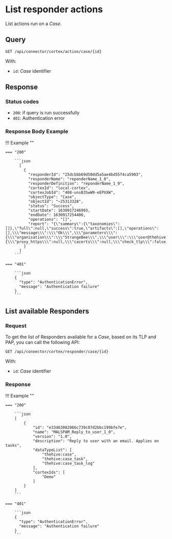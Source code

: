 # List responder actions

List actions run on a *Case*.

## Query

```plain
GET /api/connector/cortex/action/case/{id}
```

With:

- `id`: *Case* identifier

##  Response 

### Status codes

- `200`: if query is run successfully
- `401`: Authentication error

### Response Body Example

!!! Example ""

    === "200" 

        ```json
          [
            {
              "responderId": "25dcbbb69d50dd5a5ae4bd55f4ca5903",
              "responderName": "reponderName_1_0",
              "responderDefinition": "reponderName_1_0",
              "cortexId": "local-cortex",
              "cortexJobId": "408-unsB3SwW9-eEPXXW",
              "objectType": "Case",
              "objectId": "~25313328",
              "status": "Success",
              "startDate": 1630917246993,
              "endDate": 1630917254406,
              "operations": "[]",
              "report": "{\"summary\":{\"taxonomies\":[]},\"full\":null,\"success\":true,\"artifacts\":[],\"operations\":[],\\\"message\\\":\\\"Ok\\\",\\\"parameters\\\":{\\\"organisation\\\":\\\"StrangeBee\\\",\\\"user\\\":\\\"user@thehive.local\\\"},\\\"config\\\":{\\\"proxy_https\\\":null,\\\"cacerts\\\":null,\\\"check_tlp\\\":false,\\\"max_tlp\\\":2,\\\"check_pap\\\":false,\\\"max_pap\\\":2,\\\"jobTimeout\\\":30,\\\"proxy_http\\\":null}}\"}"
            }
          ]
        ```

    === "401" 

        ```json
        {
          "type": "AuthenticationError",
          "message": "Authentication failure"
        }
        ```

## List available Responders

### Request

To get the list of Responders available for a *Case*, based on its TLP and PAP, you can call the following API:

```plain
GET /api/connector/cortex/responder/case/{id}
```

With:

- `id`: *Case* identifier

### Response

!!! Example ""

    === "200" 

        ```json
        [
            {
                "id": "e33d63082066c739c07d2bbc199bfe7e",
                "name": "MALSPAM_Reply_to_user_1_0",
                "version": "1.0",
                "description": "Reply to user with an email. Applies on tasks",
                "dataTypeList": [
                    "thehive:case",
                    "thehive:case_task",
                    "thehive:case_task_log"
                ],
                "cortexIds": [
                    "Demo"
                ]
            }
        ]
        ```

    === "401" 

        ```json
        {
          "type": "AuthenticationError",
          "message": "Authentication failure"
        }
        ```
